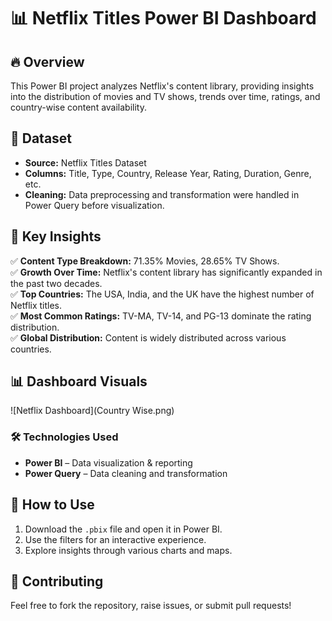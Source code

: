 # 📊 Netflix Titles Power BI Dashboard  

## 🔥 Overview  
This Power BI project analyzes Netflix's content library, providing insights into the distribution of movies and TV shows, trends over time, ratings, and country-wise content availability.  

## 📂 Dataset  
- **Source:** Netflix Titles Dataset  
- **Columns:** Title, Type, Country, Release Year, Rating, Duration, Genre, etc.  
- **Cleaning:** Data preprocessing and transformation were handled in Power Query before visualization.  

## 📌 Key Insights  
✅ **Content Type Breakdown:** 71.35% Movies, 28.65% TV Shows.  
✅ **Growth Over Time:** Netflix's content library has significantly expanded in the past two decades.  
✅ **Top Countries:** The USA, India, and the UK have the highest number of Netflix titles.  
✅ **Most Common Ratings:** TV-MA, TV-14, and PG-13 dominate the rating distribution.  
✅ **Global Distribution:** Content is widely distributed across various countries.  

## 📊 Dashboard Visuals  
![Netflix Dashboard](Country Wise.png)  

### 🛠 Technologies Used  
- **Power BI** – Data visualization & reporting  
- **Power Query** – Data cleaning and transformation  

## 🚀 How to Use  
1. Download the `.pbix` file and open it in Power BI.  
2. Use the filters for an interactive experience.  
3. Explore insights through various charts and maps.  

## 🤝 Contributing  
Feel free to fork the repository, raise issues, or submit pull requests!  
